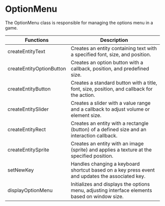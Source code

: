 # OptionMenu

The OptionMenu class is responsible for managing the options menu in a game. 

| Functions                          | Description                                                                                       |
|-------------------------------------|---------------------------------------------------------------------------------------------------|
| createEntityText                    | Creates an entity containing text with a specified font, size, and position.                      |
| createEntityOptionButton            | Creates an option button with a callback, position, and predefined size.                          |
| createEntityButton                  | Creates a standard button with a title, font, size, position, and callback for the action.        |
| createEntitySlider                  | Creates a slider with a value range and a callback to adjust volume or element size.              |
| createEntityRect                    | Creates an entity with a rectangle (button) of a defined size and an interaction callback.        |
| createEntitySprite                  | Creates an entity with an image (sprite) and applies a texture at the specified position.         |
| setNewKey                           | Handles changing a keyboard shortcut based on a key press event and updates the associated key.   |
| displayOptionMenu                   | Initializes and displays the options menu, adjusting interface elements based on window size.      |
